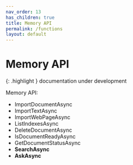 ```yaml
---
nav_order: 13
has_children: true
title: Memory API
permalink: /functions
layout: default
---
```

# Memory API

{: .highlight }
documentation under development

Memory API:

* ImportDocumentAsync
* ImportTextAsync
* ImportWebPageAsync
* ListIndexesAsync
* DeleteDocumentAsync
* IsDocumentReadyAsync
* GetDocumentStatusAsync
* **SearchAsync**
* **AskAsync**